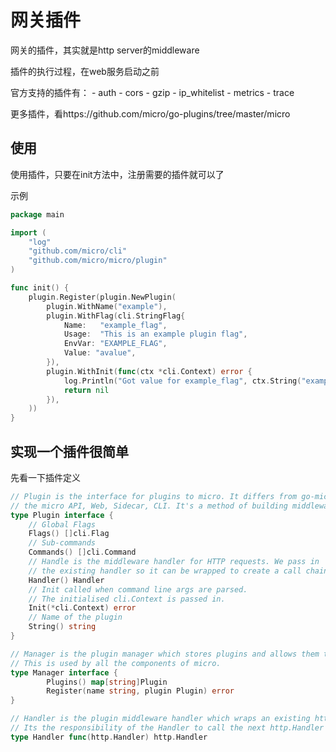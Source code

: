 # 网关插件

网关的插件，其实就是http server的middleware

插件的执行过程，在web服务启动之前

官方支持的插件有：
    - auth
    - cors
    - gzip
    - ip_whitelist
    - metrics
    - trace
    
更多插件，看https://github.com/micro/go-plugins/tree/master/micro

## 使用
使用插件，只要在init方法中，注册需要的插件就可以了

示例

```go
package main

import (
	"log"
	"github.com/micro/cli"
	"github.com/micro/micro/plugin"
)

func init() {
	plugin.Register(plugin.NewPlugin(
		plugin.WithName("example"),
		plugin.WithFlag(cli.StringFlag{
			Name:   "example_flag",
			Usage:  "This is an example plugin flag",
			EnvVar: "EXAMPLE_FLAG",
			Value: "avalue",
		}),
		plugin.WithInit(func(ctx *cli.Context) error {
			log.Println("Got value for example_flag", ctx.String("example_flag"))
			return nil
		}),
	))
}
```

## 实现一个插件很简单

先看一下插件定义

```go
// Plugin is the interface for plugins to micro. It differs from go-micro in that it's for
// the micro API, Web, Sidecar, CLI. It's a method of building middleware for the HTTP side.
type Plugin interface {
    // Global Flags
    Flags() []cli.Flag
    // Sub-commands
    Commands() []cli.Command
    // Handle is the middleware handler for HTTP requests. We pass in
    // the existing handler so it can be wrapped to create a call chain.
    Handler() Handler
    // Init called when command line args are parsed.
    // The initialised cli.Context is passed in.
    Init(*cli.Context) error
    // Name of the plugin
    String() string
}

// Manager is the plugin manager which stores plugins and allows them to be retrieved.
// This is used by all the components of micro.
type Manager interface {
        Plugins() map[string]Plugin
        Register(name string, plugin Plugin) error
}

// Handler is the plugin middleware handler which wraps an existing http.Handler passed in.
// Its the responsibility of the Handler to call the next http.Handler in the chain.
type Handler func(http.Handler) http.Handler
```